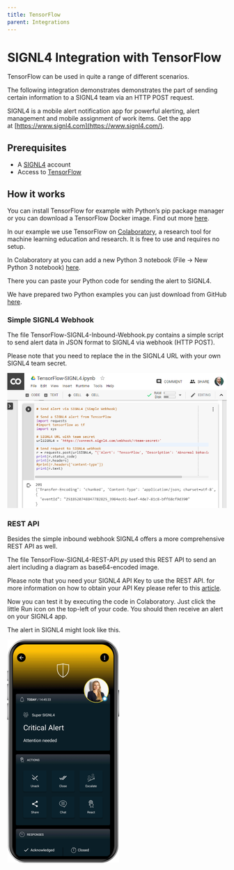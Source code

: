 ```yaml
---
title: TensorFlow
parent: Integrations
---
```


# SIGNL4 Integration with TensorFlow

TensorFlow can be used in quite a range of different scenarios.

The following integration demonstrates demonstrates the part of sending certain information to a SIGNL4 team via an HTTP POST request.

SIGNL4 is a mobile alert notification app for powerful alerting, alert management and mobile assignment of work items. Get the app at [https://www.signl4.com](https://www.signl4.com/).

## Prerequisites

- A [SIGNL4](https://www.signl4.com/) account
- Access to [TensorFlow](https://www.tensorflow.org/)

## How it works

You can install TensorFlow for example with Python’s pip package manager or you can download a TensorFlow Docker image. Find out more [here](https://www.tensorflow.org/install).

In our example we use TensorFlow on [Colaboratory](https://colab.research.google.com/), a research tool for machine learning education and research. It is free to use and requires no setup.[](https://github.com/signl4/signl4-integration-tensorflow/blob/master/README.md#integration-steps)

In Colaboratory at you can add a new Python 3 notebook (File -> New Python 3 notebook) [here](https://colab.research.google.com/).

There you can paste your Python code for sending the alert to SIGNL4.

We have prepared two Python examples you can just download from GitHub [here](https://github.com/signl4/signl4-integration-tensorflow).

### Simple SIGNL4 Webhook

The file TensorFlow-SIGNL4-Inbound-Webhook.py contains a simple script to send alert data in JSON format to SIGNL4 via webhook (HTTP POST).

Please note that you need to replace the in the SIGNL4 URL with your own SIGNL4 team secret.

![TensorFlow Colaboratory](tensorflow-colaboratory.png)

### REST API

Besides the simple inbound webhook SIGNL4 offers a more comprehensive REST API as well.

The file TensorFlow-SIGNL4-REST-API.py used this REST API to send an alert including a diagram as base64-encoded image.

Please note that you need your SIGNL4 API Key to use the REST API. for more information on how to obtain your API Key please refer to this [article](https://www.signl4.com/blog/signl4-rest-client-application-api-key).

Now you can test it by executing the code in Colaboratory. Just click the little Run icon on the top-left of your code. You should then receive an alert on your SIGNL4 app.

The alert in SIGNL4 might look like this.

![SIGNL4 Alert](signl4-alert.png)
